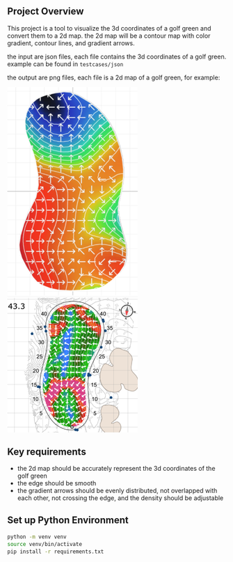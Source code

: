 ## Project Overview

This project is a tool to visualize the 3d coordinates of a golf green and convert them to a 2d map. the 2d map will be
a contour map with color gradient, contour lines, and gradient arrows.

the input are json files, each file contains the 3d coordinates of a golf green. example can be found
in `testcases/json`

the output are png files, each file is a 2d map of a golf green, for example:

<img src="images/example_contour_map_1.png" width="300">

<img src="images/example_contour_map_2.png" width="300">

## Key requirements

- the 2d map should be accurately represent the 3d coordinates of the golf green
- the edge should be smooth
- the gradient arrows should be evenly distributed, not overlapped with each other, not crossing the edge, and the density should be adjustable

## Set up Python Environment

```bash
python -m venv venv
source venv/bin/activate
pip install -r requirements.txt
```
